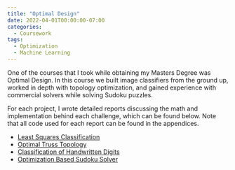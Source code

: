 ```yaml
---
title: "Optimal Design"
date: 2022-04-01T00:00:00-07:00
categories:
  - Coursework
tags:
  - Optimization
  - Machine Learning
---
```


One of the courses that I took while obtaining my Masters Degree was Optimal Design. In this course we built image classifiers from the ground up, worked in depth with topology optimization, and gained experience with commercial solvers while solving Sudoku puzzles. 

For each project, I wrote detailed reports discussing the math and implementation behind each challenge, which can be found below. Note that all code used for each report can be found in the appendices.
- <a href="https://github.com/jacob-haimes/PDFs/JacobHaimes_LSML_OptDes.pdf" target="_blank" rel="noreferrer noopener">Least Squares Classification</a>
- <a href="https://github.com/jacob-haimes/PDFs/JacobHaimes_Truss_OptDes.pdf" target="_blank" rel="noreferrer noopener">Optimal Truss Topology</a>
- <a href="https://github.com/jacob-haimes/PDFs/JacobHaimes_Classification_OptDes.pdf" target="_blank" rel="noreferrer noopener">Classification of Handwritten Digits</a>
- <a href="https://github.com/jacob-haimes/PDFs/JacobHaimes_Sudoku_OptDes.pdf" target="_blank" rel="noreferrer noopener">Optimization Based Sudoku Solver</a>
